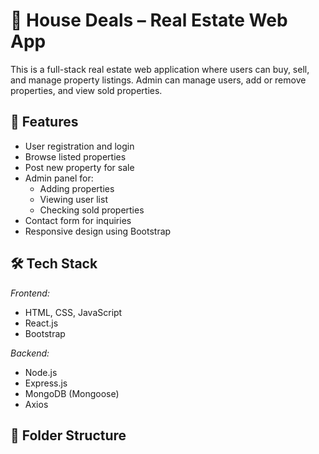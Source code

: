 # 🏡 House Deals – Real Estate Web App

This is a full-stack real estate web application where users can buy, sell, and manage property listings. Admin can manage users, add or remove properties, and view sold properties.

## 🚀 Features

- User registration and login
- Browse listed properties
- Post new property for sale
- Admin panel for:
  - Adding properties
  - Viewing user list
  - Checking sold properties
- Contact form for inquiries
- Responsive design using Bootstrap

## 🛠 Tech Stack

*Frontend:*
- HTML, CSS, JavaScript
- React.js
- Bootstrap

*Backend:*
- Node.js
- Express.js
- MongoDB (Mongoose)
- Axios

## 📁 Folder Structure
